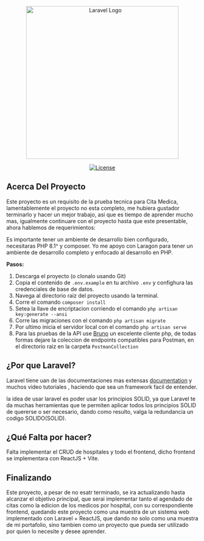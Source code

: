 <p align="center"><a href="https://laravel.com" target="_blank"><img src="https://raw.githubusercontent.com/laravel/art/master/logo-lockup/5%20SVG/2%20CMYK/1%20Full%20Color/laravel-logolockup-cmyk-red.svg" width="400" alt="Laravel Logo"></a></p>

<p align="center">
<a href="https://packagist.org/packages/laravel/framework"><img src="https://img.shields.io/packagist/l/laravel/framework" alt="License"></a>
</p>

## Acerca Del Proyecto

Este proyecto es un requisito de la prueba tecnica para Cita Medica, lamentablemente el proyecto no esta completo, me hubiera gustador terminarlo y hacer un mejor trabajo, asi que es tiempo de aprender mucho mas, igualmente continuare con el proyecto hasta que este presentable, ahora hablemos de requerimientos:

Es importante tener un ambiente de desarrollo bien configurado, necesitaras PHP 8.1^ y composer. Yo me apoyo con Laragon para tener un ambiente de desarrollo completo y enfocado al desarrollo en PHP.

**Pasos:**

1. Descarga el proyecto (o clonalo usando Git)
2. Copia el contenido de `.env.example` en tu archivo `.env` y confighura las credenciales de base de datos.
3. Navega al directorio raiz del proyecto usando la terminal.
4. Corre el comando `composer install`
5. Setea la llave de encriptacion corriendo el comando `php artisan key:generate --ansi`
6. Corre las migraciones con el comando `php artisan migrate`
7. Por ultimo inicia el servidor local con el comando `php artisan serve`
8. Para las pruebas de la API use [Bruno](https://www.usebruno.com/) un excelente cliente php, de todas formas dejare la coleccion de endpoints compatibles para Postman, en el directorio raiz en la carpeta `PostmanCollection`

## ¿Por que Laravel?

Laravel tiene uan de las documentaciones mas extensas [documentation](https://laravel.com/docs) y muchos video tutoriales , haciendo que sea un framework facil de entender.

la idea de usar laravel es poder usar los principios SOLID, ya que Laravel te da muchas herramientas que te permiten aplicar todos los principios SOLID de quererse o ser necesario, dando como resulto, valga la redundancia un codigo SOLIDO(SOLID).

## ¿Qué Falta por hacer?
Falta implementar el CRUD de hospitales y todo el frontend, dicho frontend se implementara con ReactJS + Vite.

## Finalizando
Este proyecto, a pesar de no esatr terminado, se ira actualizando hasta alcanzar el objetivo principal, que serai implementar tanto el agendado de citas como la edicion de los medicos por hospital, con su correspondiente frontend, quedando este proyecto como una muestra de un sistema web implementado con Laravel + ReactJS, que dando no solo como una muestra de mi portafolio, sino tambien como un proyecto que pueda ser utilizado por quien lo necesite y desee aprender.

